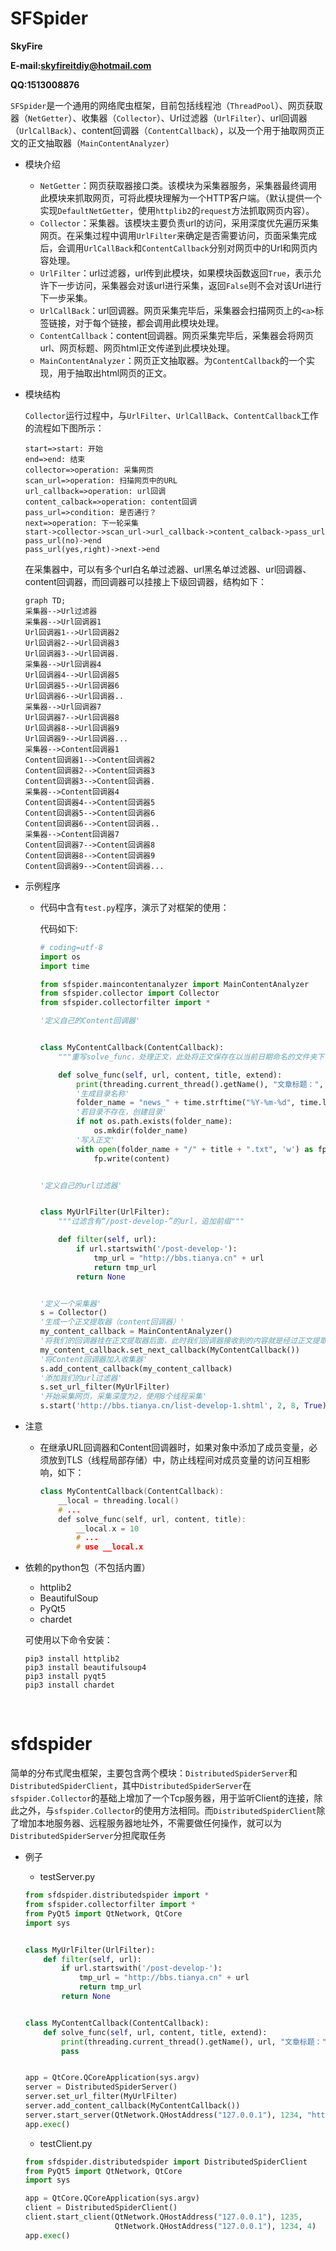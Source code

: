 # SFSpider

**SkyFire**

**E-mail:skyfireitdiy@hotmail.com**

**QQ:1513008876**



`SFSpider`是一个通用的网络爬虫框架，目前包括线程池（`ThreadPool`）、网页获取器（`NetGetter`）、收集器（`Collector`）、Url过滤器（`UrlFilter`）、url回调器（`UrlCallBack`）、content回调器（`ContentCallback`），以及一个用于抽取网页正文的正文抽取器（`MainContentAnalyzer`）

* 模块介绍
    * `NetGetter`：网页获取器接口类。该模块为采集器服务，采集器最终调用此模块来抓取网页，可将此模块理解为一个HTTP客户端。（默认提供一个实现`DefaultNetGetter`，使用`httplib2`的`request`方法抓取网页内容）。
    * `Collector`：采集器。该模块主要负责url的访问，采用深度优先遍历采集网页。在采集过程中调用`UrlFilter`来确定是否需要访问，页面采集完成后，会调用`UrlCallBack`和`ContentCallback`分别对网页中的Url和网页内容处理。
    * `UrlFilter`：url过滤器，url传到此模块，如果模块函数返回`True`，表示允许下一步访问，采集器会对该url进行采集，返回`False`则不会对该Url进行下一步采集。
    * `UrlCallBack`：url回调器。网页采集完毕后，采集器会扫描网页上的`<a>`标签链接，对于每个链接，都会调用此模块处理。
    * `ContentCallback`：content回调器。网页采集完毕后，采集器会将网页url、网页标题、网页html正文传递到此模块处理。
    * `MainContentAnalyzer`：网页正文抽取器。为`ContentCallback`的一个实现，用于抽取出html网页的正文。

* 模块结构

    `Collector`运行过程中，与`UrlFilter`、`UrlCallBack`、`ContentCallback`工作的流程如下图所示：

    ```flow
    start=>start: 开始
    end=>end: 结束
    collector=>operation: 采集网页
    scan_url=>operation: 扫描网页中的URL
    url_callback=>operation: url回调
    content_calback=>operation: content回调
    pass_url=>condition: 是否通行？
    next=>operation: 下一轮采集
    start->collector->scan_url->url_callback->content_calback->pass_url
    pass_url(no)->end
    pass_url(yes,right)->next->end
    ```

    ​在采集器中，可以有多个url白名单过滤器、url黑名单过滤器、url回调器、content回调器，而回调器可以挂接上下级回调器，结构如下：

    ```mermaid
    graph TD;
    采集器-->Url过滤器
    采集器-->Url回调器1
    Url回调器1-->Url回调器2
    Url回调器2-->Url回调器3
    Url回调器3-->Url回调器.
    采集器-->Url回调器4
    Url回调器4-->Url回调器5
    Url回调器5-->Url回调器6
    Url回调器6-->Url回调器..
    采集器-->Url回调器7
    Url回调器7-->Url回调器8
    Url回调器8-->Url回调器9
    Url回调器9-->Url回调器...
    采集器-->Content回调器1
    Content回调器1-->Content回调器2
    Content回调器2-->Content回调器3
    Content回调器3-->Content回调器.
    采集器-->Content回调器4
    Content回调器4-->Content回调器5
    Content回调器5-->Content回调器6
    Content回调器6-->Content回调器..
    采集器-->Content回调器7
    Content回调器7-->Content回调器8
    Content回调器8-->Content回调器9
    Content回调器9-->Content回调器...
    ```



* 示例程序

    * 代码中含有`test.py`程序，演示了对框架的使用：

        代码如下:

        ```python
        # coding=utf-8
        import os
        import time
        
        from sfspider.maincontentanalyzer import MainContentAnalyzer
        from sfspider.collector import Collector
        from sfspider.collectorfilter import *
        
        '定义自己的Content回调器'
        
        
        class MyContentCallback(ContentCallback):
            """重写solve_func，处理正文，此处将正文保存在以当前日期命名的文件夹下，文件名为网页标题"""
        
            def solve_func(self, url, content, title, extend):
                print(threading.current_thread().getName(), "文章标题：", title)
                '生成目录名称'
                folder_name = "news_" + time.strftime("%Y-%m-%d", time.localtime())
                '若目录不存在，创建目录'
                if not os.path.exists(folder_name):
                    os.mkdir(folder_name)
                '写入正文'
                with open(folder_name + "/" + title + ".txt", 'w') as fp:
                    fp.write(content)
        
        
        '定义自己的url过滤器'
        
        
        class MyUrlFilter(UrlFilter):
            """过滤含有“/post-develop-”的url，追加前缀"""
        
            def filter(self, url):
                if url.startswith('/post-develop-'):
                    tmp_url = "http://bbs.tianya.cn" + url
                    return tmp_url
                return None
        
        
        '定义一个采集器'
        s = Collector()
        '生成一个正文提取器（content回调器）'
        my_content_callback = MainContentAnalyzer()
        '将我们的回调器挂在正文提取器后面，此时我们回调器接收到的内容就是经过正文提取器处理过的内容了，如果后面还有处理，还可以再挂回调器'
        my_content_callback.set_next_callback(MyContentCallback())
        '将Content回调器加入收集器'
        s.add_content_callback(my_content_callback)
        '添加我们的url过滤器'
        s.set_url_filter(MyUrlFilter)
        '开始采集网页，采集深度为2，使用8个线程采集'
        s.start('http://bbs.tianya.cn/list-develop-1.shtml', 2, 8, True)
        ```

* 注意

    * 在继承URL回调器和Content回调器时，如果对象中添加了成员变量，必须放到TLS（线程局部存储）中，防止线程间对成员变量的访问互相影响，如下：

        ```cpp
        class MyContentCallback(ContentCallback):
        	__local = threading.local()
            # ...
            def solve_func(self, url, content, title):
        		__local.x = 10
                # ...
                # use __local.x
        ```


* 依赖的python包（不包括内置）

    * ​httplib2
    * BeautifulSoup
    * PyQt5
    * chardet

    可使用以下命令安装：

    ```shell
    pip3 install httplib2
    pip3 install beautifulsoup4
    pip3 install pyqt5
    pip3 install chardet
    ```

    ​
# sfdspider

简单的分布式爬虫框架，主要包含两个模块：`DistributedSpiderServer`和`DistributedSpiderClient`，其中`DistributedSpiderServer`在`sfspider.Collector`的基础上增加了一个Tcp服务器，用于监听Client的连接，除此之外，与`sfspider.Collector`的使用方法相同。而`DistributedSpiderClient`除了增加本地服务器、远程服务器地址外，不需要做任何操作，就可以为`DistributedSpiderServer`分担爬取任务

* 例子

    * testServer.py
    ```python
    from sfdspider.distributedspider import *
    from sfspider.collectorfilter import *
    from PyQt5 import QtNetwork, QtCore
    import sys
    
    
    class MyUrlFilter(UrlFilter):
        def filter(self, url):
            if url.startswith('/post-develop-'):
                tmp_url = "http://bbs.tianya.cn" + url
                return tmp_url
            return None
    
    
    class MyContentCallback(ContentCallback):
        def solve_func(self, url, content, title, extend):
            print(threading.current_thread().getName(), url, "文章标题：", title, extend)
            pass
    
    
    app = QtCore.QCoreApplication(sys.argv)
    server = DistributedSpiderServer()
    server.set_url_filter(MyUrlFilter)
    server.add_content_callback(MyContentCallback())
    server.start_server(QtNetwork.QHostAddress("127.0.0.1"), 1234, "http://bbs.tianya.cn/list-develop-1.shtml", 2, 4, False)
    app.exec()

    ```
    
    * testClient.py
    ```python
    from sfdspider.distributedspider import DistributedSpiderClient
    from PyQt5 import QtNetwork, QtCore
    import sys
    
    app = QtCore.QCoreApplication(sys.argv)
    client = DistributedSpiderClient()
    client.start_client(QtNetwork.QHostAddress("127.0.0.1"), 1235,
                        QtNetwork.QHostAddress("127.0.0.1"), 1234, 4)
    app.exec()
    ```

 
